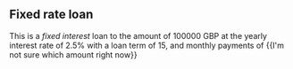 ## Fixed rate loan

This is a _fixed interest_ loan to the amount of 100000 GBP
at the yearly interest rate of 2.5%
with a loan term of 15,
and monthly payments of {{I'm not sure which amount right now}}
